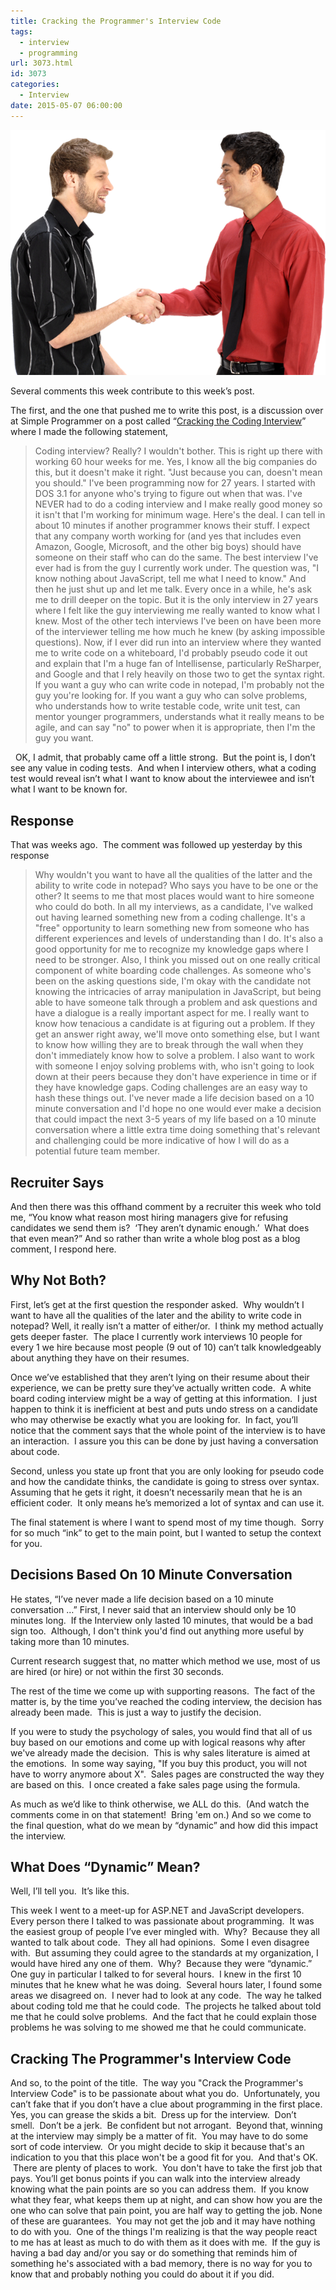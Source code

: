 ```yaml
---
title: Cracking the Programmer's Interview Code
tags:
  - interview
  - programming
url: 3073.html
id: 3073
categories:
  - Interview
date: 2015-05-07 06:00:00
---
```


![33Tr](/uploads/2015/04/33Tr.png "33Tr")

Several comments this week contribute to this week’s post.

The first, and the one that pushed me to write this post, is a discussion over at Simple Programmer on a post called “[Cracking the Coding Interview](//simpleprogrammer.com/2015/01/19/cracking-the-coding-interview/)” where I made the following statement,

<!-- more -->

> Coding interview? Really? I wouldn't bother. This is right up there with working 60 hour weeks for me. Yes, I know all the big companies do this, but it doesn't make it right. "Just because you can, doesn't mean you should." I've been programming now for 27 years. I started with DOS 3.1 for anyone who's trying to figure out when that was. I've NEVER had to do a coding interview and I make really good money so it isn't that I'm working for minimum wage. Here's the deal. I can tell in about 10 minutes if another programmer knows their stuff. I expect that any company worth working for (and yes that includes even Amazon, Google, Microsoft, and the other big boys) should have someone on their staff who can do the same. The best interview I've ever had is from the guy I currently work under. The question was, "I know nothing about JavaScript, tell me what I need to know." And then he just shut up and let me talk. Every once in a while, he's ask me to drill deeper on the topic. But it is the only interview in 27 years where I felt like the guy interviewing me really wanted to know what I knew. Most of the other tech interviews I've been on have been more of the interviewer telling me how much he knew (by asking impossible questions). Now, if I ever did run into an interview where they wanted me to write code on a whiteboard, I'd probably pseudo code it out and explain that I'm a huge fan of Intellisense, particularly ReSharper, and Google and that I rely heavily on those two to get the syntax right. If you want a guy who can write code in notepad, I'm probably not the guy you're looking for. If you want a guy who can solve problems, who understands how to write testable code, write unit test, can mentor younger programmers, understands what it really means to be agile, and can say "no" to power when it is appropriate, then I'm the guy you want.

  OK, I admit, that probably came off a little strong.  But the point is, I don’t see any value in coding tests.  And when I interview others, what a coding test would reveal isn’t what I want to know about the interviewee and isn’t what I want to be known for.

Response
--------

That was weeks ago.  The comment was followed up yesterday by this response

> Why wouldn't you want to have all the qualities of the latter and the ability to write code in notepad? Who says you have to be one or the other? It seems to me that most places would want to hire someone who could do both. In all my interviews, as a candidate, I've walked out having learned something new from a coding challenge. It's a "free" opportunity to learn something new from someone who has different experiences and levels of understanding than I do. It's also a good opportunity for me to recognize my knowledge gaps where I need to be stronger. Also, I think you missed out on one really critical component of white boarding code challenges. As someone who's been on the asking questions side, I'm okay with the candidate not knowing the intricacies of array manipulation in JavaScript, but being able to have someone talk through a problem and ask questions and have a dialogue is a really important aspect for me. I really want to know how tenacious a candidate is at figuring out a problem. If they get an answer right away, we'll move onto something else, but I want to know how willing they are to break through the wall when they don't immediately know how to solve a problem. I also want to work with someone I enjoy solving problems with, who isn't going to look down at their peers because they don't have experience in time or if they have knowledge gaps. Coding challenges are an easy way to hash these things out. I've never made a life decision based on a 10 minute conversation and I'd hope no one would ever make a decision that could impact the next 3-5 years of my life based on a 10 minute conversation where a little extra time doing something that's relevant and challenging could be more indicative of how I will do as a potential future team member.

Recruiter Says
--------------

And then there was this offhand comment by a recruiter this week who told me, “You know what reason most hiring managers give for refusing candidates we send them is?  ‘They aren’t dynamic enough.’  What does that even mean?” And so rather than write a whole blog post as a blog comment, I respond here.

Why Not Both?
-------------

First, let’s get at the first question the responder asked.  Why wouldn’t I want to have all the qualities of the later and the ability to write code in notepad? Well, it really isn’t a matter of either/or.  I think my method actually gets deeper faster.  The place I currently work interviews 10 people for every 1 we hire because most people (9 out of 10) can’t talk knowledgeably about anything they have on their resumes.

Once we’ve established that they aren’t lying on their resume about their experience, we can be pretty sure they’ve actually written code.  A white board coding interview might be a way of getting at this information.  I just happen to think it is inefficient at best and puts undo stress on a candidate who may otherwise be exactly what you are looking for.  In fact, you’ll notice that the comment says that the whole point of the interview is to have an interaction.  I assure you this can be done by just having a conversation about code.

Second, unless you state up front that you are only looking for pseudo code and how the candidate thinks, the candidate is going to stress over syntax.  Assuming that he gets it right, it doesn’t necessarily mean that he is an efficient coder.  It only means he’s memorized a lot of syntax and can use it.

The final statement is where I want to spend most of my time though.  Sorry for so much “ink” to get to the main point, but I wanted to setup the context for you.

Decisions Based On 10 Minute Conversation
-----------------------------------------

He states, “I’ve never made a life decision based on a 10 minute conversation …” First, I never said that an interview should only be 10 minutes long.  If the Interview only lasted 10 minutes, that would be a bad sign too.  Although, I don't think you'd find out anything more useful by taking more than 10 minutes.

Current research suggest that, no matter which method we use, most of us are hired (or hire) or not within the first 30 seconds.

The rest of the time we come up with supporting reasons.  The fact of the matter is, by the time you’ve reached the coding interview, the decision has already been made.  This is just a way to justify the decision.

If you were to study the psychology of sales, you would find that all of us buy based on our emotions and come up with logical reasons why after we've already made the decision.  This is why sales literature is aimed at the emotions.  In some way saying, "If you buy this product, you will not have to worry anymore about X".  Sales pages are constructed the way they are based on this.  I once created a fake sales page using the formula.

As much as we’d like to think otherwise, we ALL do this.  (And watch the comments come in on that statement!  Bring 'em on.) And so we come to the final question, what do we mean by “dynamic” and how did this impact the interview.

What Does “Dynamic” Mean?
-------------------------

Well, I’ll tell you.  It’s like this.

This week I went to a meet-up for ASP.NET and JavaScript developers.  Every person there I talked to was passionate about programming.  It was the easiest group of people I’ve ever mingled with.  Why?  Because they all wanted to talk about code.  They all had opinions.  Some I even disagree with.  But assuming they could agree to the standards at my organization, I would have hired any one of them.  Why?  Because they were “dynamic.” One guy in particular I talked to for several hours.  I knew in the first 10 minutes that he knew what he was doing.  Several hours later, I found some areas we disagreed on.  I never had to look at any code.  The way he talked about coding told me that he could code.  The projects he talked about told me that he could solve problems.  And the fact that he could explain those problems he was solving to me showed me that he could communicate.

Cracking The Programmer's Interview Code
----------------------------------------

And so, to the point of the title.  The way you "Crack the Programmer's Interview Code" is to be passionate about what you do.  Unfortunately, you can’t fake that if you don’t have a clue about programming in the first place.  Yes, you can grease the skids a bit.  Dress up for the interview.  Don’t smell.  Don’t be a jerk.  Be confident but not arrogant.  Beyond that, winning at the interview may simply be a matter of fit.  You may have to do some sort of code interview.  Or you might decide to skip it because that's an indication to you that this place won't be a good fit for you.  And that's OK.  There are plenty of places to work.  You don't have to take the first job that pays. You’ll get bonus points if you can walk into the interview already knowing what the pain points are so you can address them.  If you know what they fear, what keeps them up at night, and can show how you are the one who can solve that pain point, you are half way to getting the job. None of these are guarantees.  You may not get the job and it may have nothing to do with you.  One of the things I'm realizing is that the way people react to me has at least as much to do with them as it does with me.  If the guy is having a bad day and/or you say or do something that reminds him of something he's associated with a bad memory, there is no way for you to know that and probably nothing you could do about it if you did.
